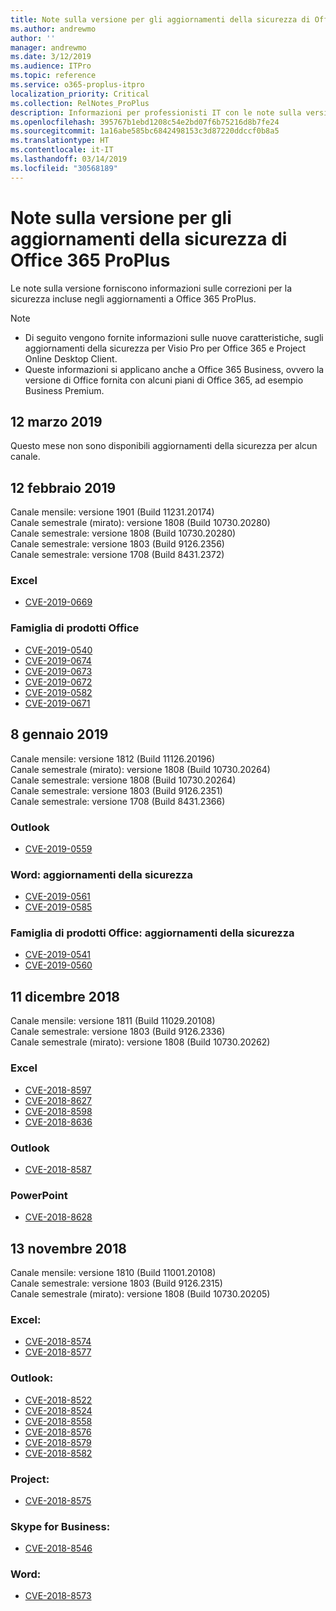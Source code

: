 ```yaml
---
title: Note sulla versione per gli aggiornamenti della sicurezza di Office 365 ProPlus
ms.author: andrewmo
author: ''
manager: andrewmo
ms.date: 3/12/2019
ms.audience: ITPro
ms.topic: reference
ms.service: o365-proplus-itpro
localization_priority: Critical
ms.collection: RelNotes_ProPlus
description: Informazioni per professionisti IT con le note sulla versione gli aggiornamenti della sicurezza di Office 365 ProPlus
ms.openlocfilehash: 395767b1ebd1208c54e2bd07f6b75216d8b7fe24
ms.sourcegitcommit: 1a16abe585bc6842498153c3d87220ddccf0b8a5
ms.translationtype: HT
ms.contentlocale: it-IT
ms.lasthandoff: 03/14/2019
ms.locfileid: "30568189"
---
```

# <a name="release-notes-for-office-365-proplus-security-updates"></a>Note sulla versione per gli aggiornamenti della sicurezza di Office 365 ProPlus

Le note sulla versione forniscono informazioni sulle correzioni per la sicurezza incluse negli aggiornamenti a Office 365 ProPlus.
 
> [!NOTE]
> - Di seguito vengono fornite informazioni sulle nuove caratteristiche, sugli aggiornamenti della sicurezza per Visio Pro per Office 365 e Project Online Desktop Client.
> - Queste informazioni si applicano anche a Office 365 Business, ovvero la versione di Office fornita con alcuni piani di Office 365, ad esempio Business Premium.

## <a name="march-12-2019"></a>12 marzo 2019
Questo mese non sono disponibili aggiornamenti della sicurezza per alcun canale.

## <a name="february-12-2019"></a>12 febbraio 2019
Canale mensile: versione 1901 (Build 11231.20174)  
Canale semestrale (mirato): versione 1808 (Build 10730.20280)   
Canale semestrale: versione 1808 (Build 10730.20280)  
Canale semestrale: versione 1803 (Build 9126.2356)  
Canale semestrale: versione 1708 (Build 8431.2372)  


### <a name="excel"></a>Excel

-   [CVE-2019-0669](https://portal.msrc.microsoft.com/it-IT/security-guidance/advisory/CVE-2019-0669)

### <a name="office-suite"></a>Famiglia di prodotti Office

-   [CVE-2019-0540](https://portal.msrc.microsoft.com/it-IT/security-guidance/advisory/CVE-2019-0540)
-   [CVE-2019-0674](https://portal.msrc.microsoft.com/it-IT/security-guidance/advisory/CVE-2019-0674)
-   [CVE-2019-0673](https://portal.msrc.microsoft.com/it-IT/security-guidance/advisory/CVE-2019-0673)
-   [CVE-2019-0672](https://portal.msrc.microsoft.com/it-IT/security-guidance/advisory/CVE-2019-0672)
-   [CVE-2019-0582](https://portal.msrc.microsoft.com/it-IT/security-guidance/advisory/CVE-2019-0582)
-   [CVE-2019-0671](https://portal.msrc.microsoft.com/it-IT/security-guidance/advisory/CVE-2019-0671)

## <a name="january-8-2019"></a>8 gennaio 2019

Canale mensile: versione 1812 (Build 11126.20196)  
Canale semestrale (mirato): versione 1808 (Build 10730.20264)  
Canale semestrale: versione 1808 (Build 10730.20264)  
Canale semestrale: versione 1803 (Build 9126.2351)  
Canale semestrale: versione 1708 (Build 8431.2366)  


### <a name="outlook"></a>Outlook
-   [CVE-2019-0559](https://portal.msrc.microsoft.com/it-IT/security-guidance/advisory/CVE-2019-0559)

### <a name="word-security-updates"></a>Word: aggiornamenti della sicurezza 
-   [CVE-2019-0561](https://portal.msrc.microsoft.com/it-IT/security-guidance/advisory/CVE-2019-0561)
-   [CVE-2019-0585](https://portal.msrc.microsoft.com/it-IT/security-guidance/advisory/CVE-2019-0585) 
 
### <a name="office-suite-security-updates"></a>Famiglia di prodotti Office: aggiornamenti della sicurezza 
-   [CVE-2019-0541](https://portal.msrc.microsoft.com/it-IT/security-guidance/advisory/CVE-2019-0541)
-   [CVE-2019-0560](https://portal.msrc.microsoft.com/it-IT/security-guidance/advisory/CVE-2019-0560)

## <a name="december-11-2018"></a>11 dicembre 2018
Canale mensile: versione 1811 (Build 11029.20108)  
Canale semestrale: versione 1803 (Build 9126.2336)  
Canale semestrale (mirato): versione 1808 (Build 10730.20262)  

### <a name="excel"></a>Excel

-   [CVE-2018-8597](https://portal.msrc.microsoft.com/it-IT/security-guidance/advisory/CVE-2018-8597)
-   [CVE-2018-8627](https://portal.msrc.microsoft.com/it-IT/security-guidance/advisory/CVE-2018-8627)
-   [CVE-2018-8598](https://portal.msrc.microsoft.com/it-IT/security-guidance/advisory/CVE-2018-8598)
-   [CVE-2018-8636](https://portal.msrc.microsoft.com/it-IT/security-guidance/advisory/CVE-2018-8636)

### <a name="outlook"></a>Outlook

-   [CVE-2018-8587](https://portal.msrc.microsoft.com/it-IT/security-guidance/advisory/CVE-2018-8587)

### <a name="powerpoint"></a>PowerPoint

-   [CVE-2018-8628](https://portal.msrc.microsoft.com/it-IT/security-guidance/advisory/CVE-2018-8628)

## <a name="november-13-2018"></a>13 novembre 2018
Canale mensile: versione 1810 (Build 11001.20108)  
Canale semestrale: versione 1803 (Build 9126.2315)  
Canale semestrale (mirato): versione 1808 (Build 10730.20205)  

### <a name="excel"></a>Excel:

-   [CVE-2018-8574](https://portal.msrc.microsoft.com/it-IT/security-guidance/advisory/CVE-2018-8574)
-   [CVE-2018-8577](https://portal.msrc.microsoft.com/it-IT/security-guidance/advisory/CVE-2018-8577)

### <a name="outlook"></a>Outlook:

-   [CVE-2018-8522](https://portal.msrc.microsoft.com/it-IT/security-guidance/advisory/CVE-2018-8522)
-   [CVE-2018-8524](https://portal.msrc.microsoft.com/it-IT/security-guidance/advisory/CVE-2018-8524)
-   [CVE-2018-8558](https://portal.msrc.microsoft.com/it-IT/security-guidance/advisory/CVE-2018-8558)
-   [CVE-2018-8576](https://portal.msrc.microsoft.com/it-IT/security-guidance/advisory/CVE-2018-8576)
-   [CVE-2018-8579](https://portal.msrc.microsoft.com/it-IT/security-guidance/advisory/CVE-2018-8579)
-   [CVE-2018-8582](https://portal.msrc.microsoft.com/it-IT/security-guidance/advisory/CVE-2018-8582)

### <a name="project"></a>Project:

-   [CVE-2018-8575](https://portal.msrc.microsoft.com/it-IT/security-guidance/advisory/CVE-2018-8575)

### <a name="skype-for-business"></a>Skype for Business:

-   [CVE-2018-8546](https://portal.msrc.microsoft.com/it-IT/security-guidance/advisory/CVE-2018-8546)

### <a name="word"></a>Word:

-   [CVE-2018-8573](https://portal.msrc.microsoft.com/it-IT/security-guidance/advisory/CVE-2018-8573)